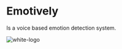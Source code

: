 # Emotively
Is a voice based emotion detection system.

![white-logo](https://user-images.githubusercontent.com/65444364/176085741-1e23431e-931c-4df9-8e79-2b4ec85fc508.png)

